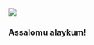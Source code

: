 
<img src="https://github.com/asadbek1803/asadbek1803/assets/97333773/5087c26e-26b9-4079-bf4b-7a860a15dff4.gif">
<h3>Assalomu alaykum!</h3>

